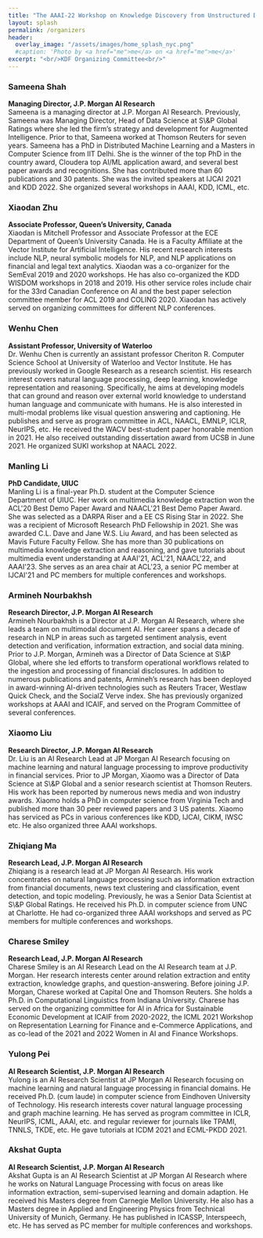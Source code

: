 ```yaml
---
title: "The AAAI-22 Workshop on Knowledge Discovery from Unstructured Data in Financial Services"
layout: splash
permalink: /organizers
header:
  overlay_image: "/assets/images/home_splash_nyc.png"
  #caption: 'Photo by <a href="me">me</a> on <a href="me">me</a>'
excerpt: "<br/>KDF Organizing Committee<br/>"
---
```


<h3>Sameena Shah</h3>
<strong>Managing Director, J.P. Morgan AI Research</strong><br>
Sameena is a managing director at J.P. Morgan AI Research. Previously, Sameena was Managing Director, Head of Data Science at S\&P Global Ratings where she led the firm’s strategy and development for Augmented Intelligence. Prior to that, Sameena worked at Thomson Reuters for seven years. Sameena has a PhD in Distributed Machine Learning and a Masters in Computer Science from IIT Delhi. She is the winner of the top PhD in the country award, Cloudera top AI/ML application award, and several best paper awards and recognitions. She has contributed more than 60 publications and 30 patents. She was the invited speakers at IJCAI 2021 and KDD 2022. She organized several workshops in AAAI, KDD, ICML, etc. 


<h3>Xiaodan Zhu</h3>
<strong>Associate Professor, Queen’s University, Canada</strong><br>
Xiaodan is Mitchell Professor and Associate Professor at the ECE Department of Queen’s University Canada. He is a Faculty Affiliate at the Vector Institute for Artificial Intelligence. His recent research interests include NLP, neural symbolic models for NLP, and NLP applications on financial and legal text analytics. Xiaodan was a co-organizer for the SemEval 2019 and 2020 workshops. He has also co-organized the KDD WISDOM workshops in 2018 and 2019. His other service roles include chair for the 33rd Canadian Conference on AI and the best paper selection committee member for ACL 2019 and COLING 2020. Xiaodan has actively served on organizing committees for different NLP conferences.

<h3>Wenhu Chen</h3>
<strong>Assistant Professor, University of Waterloo</strong><br>
Dr. Wenhu Chen is currently an assistant professor Cheriton R. Computer Science School at University of Waterloo and Vector Institute. He has previously worked in Google Research as a research scientist. His research interest covers natural language processing, deep learning, knowledge representation and reasoning. Specifically, he aims at developing models that can ground and reason over external world knowledge to understand human language and communicate with humans. He is also interested in multi-modal problems like visual question answering and captioning. He publishes and serve as program committee in ACL, NAACL, EMNLP, ICLR, NeurIPS, etc. He received the WACV best-student paper honorable mention in 2021. He also received outstanding dissertation award from UCSB in June 2021. He organized SUKI workshop at NAACL 2022. 


<h3>Manling Li</h3>
<strong>PhD Candidate, UIUC</strong><br>
Manling Li is a final-year Ph.D. student at the Computer Science Department of UIUC. Her work on multimedia knowledge extraction won the ACL'20 Best Demo Paper Award and NAACL'21 Best Demo Paper Award. She was selected as a DARPA Riser and a EE CS Rising Star in 2022. She was a recipient of Microsoft Research PhD Fellowship in 2021. She was awarded C.L. Dave and Jane W.S. Liu Award, and has been selected as Mavis Future Faculty Fellow. She has more than 30 publications on multimedia knowledge extraction and reasoning, and gave tutorials about multimedia event understanding at AAAI'21, ACL'21, NAACL'22, and AAAI'23. She serves as an area chair at ACL'23, a senior PC member at IJCAI'21 and PC members for multiple conferences and workshops.

<h3>Armineh Nourbakhsh</h3>
<strong>Research Director, J.P. Morgan AI Research</strong><br>
Armineh Nourbakhsh is a Director at J.P. Morgan AI Research, where she leads a team on multimodal document AI. Her career spans a decade of research in NLP in areas such as targeted sentiment analysis, event detection and verification, information extraction, and social data mining. Prior to J.P. Morgan, Armineh was a Director of Data Science at S\&P Global, where she led efforts to transform operational workflows related to the ingestion and processing of financial disclosures. In addition to numerous publications and patents, Armineh’s research has been deployed in award-winning AI-driven technologies such as Reuters Tracer, Westlaw Quick Check, and the SocialZ Verve index. She has previously organized workshops at AAAI and ICAIF, and served on the Program Committee of several conferences. 

<h3>Xiaomo Liu</h3>
<strong>Research Director, J.P. Morgan AI Research</strong><br>
Dr. Liu is an AI Research Lead at JP Morgan AI Research focusing on machine learning and natural language processing to improve productivity in financial services. Prior to JP Morgan, Xiaomo was a Director of Data Science at S\&P Global and a senior research scientist at Thomson Reuters. His work has been reported by numerous news media and won industry awards. Xiaomo holds a PhD in computer science from Virginia Tech and published more than 30 peer reviewed papers and 3 US patents. Xiaomo has serviced as PCs in various conferences like KDD, IJCAI, CIKM, IWSC etc. He also organized three AAAI workshops.


<h3>Zhiqiang Ma</h3>
<strong>Research Lead, J.P. Morgan AI Research</strong><br>
Zhiqiang is a research lead at JP Morgan AI Research. His work concentrates on natural language processing such as information extraction from financial documents, news text clustering and classification, event detection, and topic modeling. Previously, he was a Senior Data Scientist at S\&P Global Ratings. He received his Ph.D. in computer science from UNC at Charlotte. He had co-organized three AAAI workshops and served as PC members for multiple conferences and workshops.


<h3>Charese Smiley </h3>
<strong>Research Lead, J.P. Morgan AI Research</strong><br>
Charese Smiley is an AI Research Lead on the AI Research team at J.P. Morgan.  Her research interests center around relation extraction and entity extraction, knowledge graphs, and question-answering.  Before joining J.P. Morgan, Charese worked at Capital One and Thomson Reuters. She holds a Ph.D. in Computational Linguistics from Indiana University. Charese has served on the organizing committee for AI in Africa for Sustainable Economic Development at ICAIF from 2020-2022, the ICML 2021 Workshop on Representation Learning for Finance and e-Commerce Applications, and as co-lead of the 2021 and 2022 Women in AI and Finance Workshops.

<h3>Yulong Pei </h3>
<strong>AI Research Scientist, J.P. Morgan AI Research</strong><br>
Yulong is an AI Research Scientist at JP Morgan AI Research focusing on machine learning and natural language processing in financial domains. He received Ph.D. (cum laude) in computer science from Eindhoven University of Technology. His research interests cover natural language processing and graph machine learning. He has served as program committee in ICLR, NeurIPS, ICML, AAAI, etc. and regular reviewer for journals like TPAMI, TNNLS, TKDE, etc. He gave tutorials at ICDM 2021 and ECML-PKDD 2021.

<h3>Akshat Gupta </h3>
<strong>AI Research Scientist, J.P. Morgan AI Research</strong><br>
Akshat Gupta is an AI Research Scientist at JP Morgan AI Research where he works on Natural Language Processing with focus on areas like information extraction, semi-supervised learning and domain adaption. He received his Masters degree from Carnegie Mellon University. He also has a Masters degree in Applied and Engineering Physics from Technical University of Munich, Germany. He has published in ICASSP, Interspeech, etc. He has served as PC member for multiple conferences and workshops.



